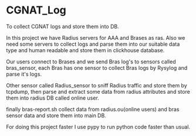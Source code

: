 # CGNAT_Log
To collect CGNAT logs and store them into DB.

In this project we have Radius servers for AAA and Brases as ras. Also we need some servers to collect logs and parse them into our suitable data type and human readable and store them in clickhouse database.

Our users connect to Brases and we send Bras log's to sensors called bras_sensor, each Bras has one sensor to collect Bras logs by Rysylog  and parse it's logs.

Other sensor called Radius_sensor to sniff Radius traffic and store them by tcpdump, then parse and extract some data from radius attributes and store them into radius DB called online user.

finally bras-report.sh collect data from radius.ou(online users) and bras sensor data and store them into main DB.

For doing this project faster I use pypy to run python code faster than usual.

